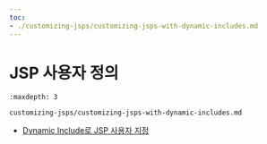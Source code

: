```yaml
---
toc:
- ./customizing-jsps/customizing-jsps-with-dynamic-includes.md
---
```

# JSP 사용자 정의

```{toctree}
:maxdepth: 3

customizing-jsps/customizing-jsps-with-dynamic-includes.md
```

* [Dynamic Include로 JSP 사용자 지정](./customizing-jsps/customizing-jsps-with-dynamic-includes.md)